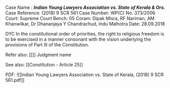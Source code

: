Case Name : ***Indian Young Lawyers Association vs. State of Kerala & Ors.***
Case Reference: (2018) 9 SCR 561
Case Number: WP(C) No. 373/2006
Court: Supreme Court
Bench: 05
Coram: Dipak Misra, RF Nariman, AM Khanwilkar, Dr Dhananjaya Y Chandrachud, Indu Malhotra
Date: 28.09.2018

DYC
In the constitutional order of priorities, the right to religious freedom is to be exercised in a manner consonant with the vision underlying the provisions of Part III of the Constitution.


Refer also:
[[]]
Judgment name

See also:
[[Constitution - Article 25]] 

PDF:
![[Indian Young Lawyers Association vs. State of Kerala, (2018) 9 SCR 561.pdf]]